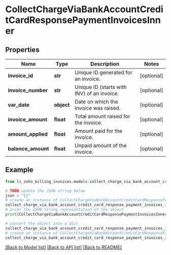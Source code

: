 # CollectChargeViaBankAccountCreditCardResponsePaymentInvoicesInner


## Properties

Name | Type | Description | Notes
------------ | ------------- | ------------- | -------------
**invoice_id** | **str** | Unique ID generated for an invoice. | [optional] 
**invoice_number** | **str** | Unique ID (starts with INV) of an invoice. | [optional] 
**var_date** | **object** | Date on which the invoice was raised. | [optional] 
**invoice_amount** | **float** | Total amount raised for the invoice. | [optional] 
**amount_applied** | **float** | Amount paid for the invoice. | [optional] 
**balance_amount** | **float** | Unpaid amount of the invoice. | [optional] 

## Example

```python
from ls_zoho_billing_invoices.models.collect_charge_via_bank_account_credit_card_response_payment_invoices_inner import CollectChargeViaBankAccountCreditCardResponsePaymentInvoicesInner

# TODO update the JSON string below
json = "{}"
# create an instance of CollectChargeViaBankAccountCreditCardResponsePaymentInvoicesInner from a JSON string
collect_charge_via_bank_account_credit_card_response_payment_invoices_inner_instance = CollectChargeViaBankAccountCreditCardResponsePaymentInvoicesInner.from_json(json)
# print the JSON string representation of the object
print(CollectChargeViaBankAccountCreditCardResponsePaymentInvoicesInner.to_json())

# convert the object into a dict
collect_charge_via_bank_account_credit_card_response_payment_invoices_inner_dict = collect_charge_via_bank_account_credit_card_response_payment_invoices_inner_instance.to_dict()
# create an instance of CollectChargeViaBankAccountCreditCardResponsePaymentInvoicesInner from a dict
collect_charge_via_bank_account_credit_card_response_payment_invoices_inner_from_dict = CollectChargeViaBankAccountCreditCardResponsePaymentInvoicesInner.from_dict(collect_charge_via_bank_account_credit_card_response_payment_invoices_inner_dict)
```
[[Back to Model list]](../README.md#documentation-for-models) [[Back to API list]](../README.md#documentation-for-api-endpoints) [[Back to README]](../README.md)


